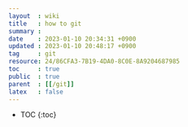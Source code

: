 ```yaml
---
layout  : wiki
title   : how to git
summary : 
date    : 2023-01-10 20:34:31 +0900
updated : 2023-01-10 20:48:17 +0900
tag     : git
resource: 24/86CFA3-7B19-4DA0-8C0E-8A9204687985
toc     : true
public  : true
parent  : [[/git]]
latex   : false
---
```

* TOC
{:toc}

# 
